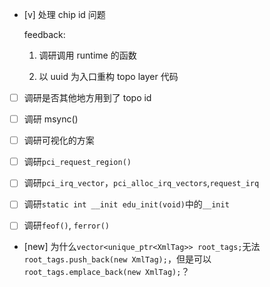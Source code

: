 * [v] 处理 chip id 问题

    feedback:

    1. 调研调用 runtime 的函数

    1. 以 uuid 为入口重构 topo layer 代码

* [ ] 调研是否其他地方用到了 topo id

* [ ] 调研 msync()

* [ ] 调研可视化的方案

* [ ] 调研`pci_request_region()`

* [ ] 调研`pci_irq_vector`，`pci_alloc_irq_vectors`,`request_irq`

* [ ] 调研`static int __init edu_init(void)`中的`__init`

* [ ] 调研`feof()`, `ferror()`

* [new] 为什么`vector<unique_ptr<XmlTag>> root_tags;`无法`root_tags.push_back(new XmlTag);`，但是可以`root_tags.emplace_back(new XmlTag);`？